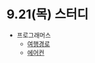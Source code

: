 # 9.21(목) 스터디

- 프로그래머스
  - [여행경로](https://school.programmers.co.kr/learn/courses/30/lessons/43164)
  - [에어컨](https://school.programmers.co.kr/learn/courses/30/lessons/214289)
